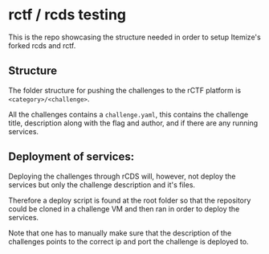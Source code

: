 # rctf / rcds testing

This is the repo showcasing the structure needed in order to setup Itemize's forked rcds and rctf.

## Structure
The folder structure for pushing the challenges to the rCTF platform is `<category>/<challenge>`.

All the challenges contains a `challenge.yaml`, this contains the challenge title, description along with the flag and author, and if there are any running services.

## Deployment of services:

Deploying the challenges through rCDS will, however, not deploy the services but only the challenge description and it's files.

Therefore a deploy script is found at the root folder so that the repository could be cloned in a challenge VM and then ran in order to deploy the services.

Note that one has to manually make sure that the description of the challenges points to the correct ip and port the challenge is deployed to.
